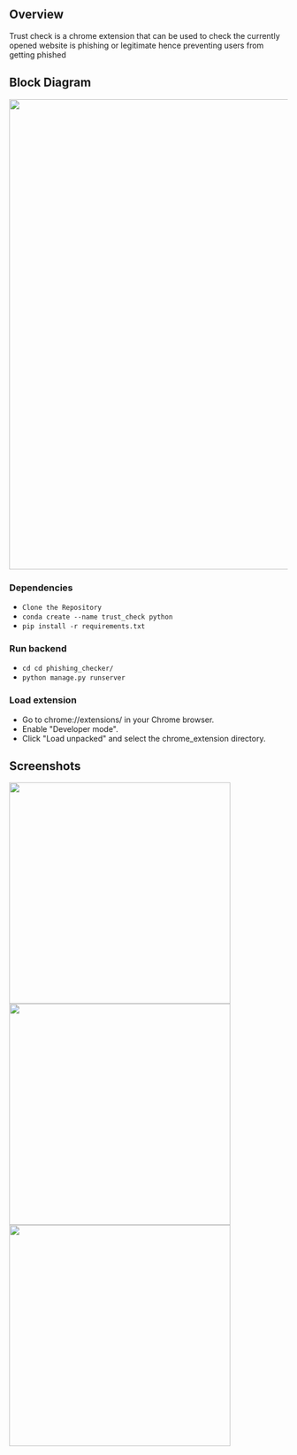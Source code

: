 ## Overview 
Trust check is a chrome extension that can be used to check the currently opened website is phishing or legitimate hence preventing users from getting phished
## Block Diagram
<img src="https://github.com/user-attachments/assets/b00207cf-dd5d-47c1-a418-8e8d7745ca6b" width="850">

### Dependencies 
- `Clone the Repository`
- `conda create --name trust_check python`
- `pip install -r requirements.txt`
### Run backend 
- `cd cd phishing_checker/`
- `python manage.py runserver`
### Load extension
- Go to chrome://extensions/ in your Chrome browser.
- Enable "Developer mode".
- Click "Load unpacked" and select the chrome_extension directory.

## Screenshots
<img src="https://github.com/user-attachments/assets/01baaf44-d3a5-4442-9922-ad62c7db6f61" width="400">
<img src="https://github.com/user-attachments/assets/c4994632-2faa-4d3d-acb6-64e48953c746" width="400">
<img src="https://github.com/user-attachments/assets/ca5aa18e-f0b2-4c8d-8d3b-7f335c6119b3" width="400">




